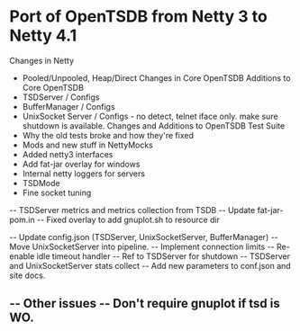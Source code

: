 Port of OpenTSDB from Netty 3 to Netty 4.1
==========================================
Changes in Netty
 - Pooled/Unpooled, Heap/Direct 
Changes in Core OpenTSDB
Additions to Core OpenTSDB
 - TSDServer / Configs
 - BufferManager / Configs
 - UnixSocket Server / Configs - no detect, telnet iface only. make sure shutdown is available.
Changes and Additions to OpenTSDB Test Suite
 - Why the old tests broke and how they're fixed
 - Mods and new stuff in NettyMocks 
 - Added netty3 interfaces
 - Add fat-jar overlay for windows
 - Internal netty loggers for servers
 - TSDMode
 - Fine socket tuning
 
-- TSDServer metrics and metrics collection from TSDB
-- Update fat-jar-pom.in
-- Fixed overlay to add gnuplot.sh to resource dir

-- Update config.json  (TSDServer, UnixSocketServer, BufferManager)
-- Move UnixSocketServer into pipeline.
-- Implement connection limits
-- Re-enable idle timeout handler
-- Ref to TSDServer for shutdown
-- TSDServer and UnixSocketServer stats collect
-- Add new parameters to conf.json and site docs.


-- Other issues
-- Don't require gnuplot if tsd is WO.
-- 